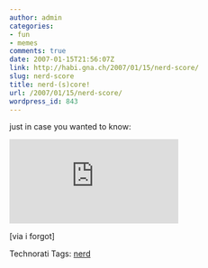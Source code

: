 ```yaml
---
author: admin
categories:
- fun
- memes
comments: true
date: 2007-01-15T21:56:07Z
link: http://habi.gna.ch/2007/01/15/nerd-score/
slug: nerd-score
title: nerd-(s)core!
url: /2007/01/15/nerd-score/
wordpress_id: 843
---
```


just in case you wanted to know:


[![I am nerdier than 87% of all people. Are you nerdier? Click here to find out!](http://www.nerdtests.com/images/ft/nq.php?val=5762)](http://www.nerdtests.com/ft_nq.php?im)

[via i forgot]
 


Technorati Tags: [nerd](http://www.technorati.com/tag/nerd)

